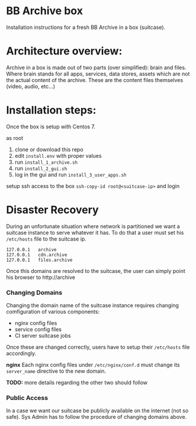 BB Archive box
===

Installation instructions for a fresh BB Archive in a box (suitcase).


Architecture overview:
==

Archive in a box is made out of two parts (over simplified): brain and files.
Where brain stands for all apps, services, data stores, assets which are not the actual content of the archive.
These are the content files themselves (video, audio, etc...)


Installation steps:
==

Once the box is setup with Centos 7.

as root

1. clone or download this repo
2. edit `install.env` with proper values
3. run `install_1_archive.sh`
4. run `install_2_gui.sh`
5. log in the gui and run `install_3_user_apps.sh`


setup ssh access to the box ```ssh-copy-id root@<suitcase-ip>```
and login


Disaster Recovery
==

During an unfortunate situation where network is partitioned we want a suitcase instance to serve whatever it has.
To do that a user must set his `/etc/hosts` file to the suitcase ip.

```
127.0.0.1	archive
127.0.0.1	cdn.archive
127.0.0.1	files.archive
```

Once this domains are resolved to the suitcase, the user can simply point his browser to http://archive


### Changing Domains

Changing the domain name of the suitcase instance requires changing comfiguration of various components:
* nginx config files
* service config files
* CI server suitcase jobs

Once these are changed correctly, users have to setup their `/etc/hosts` file accordingly.

**nginx** Each nginx config files under `/etc/nginx/conf.d` must change its `server_name` directive to the new domain.

**TODO:** more details regarding the other two should follow


### Public Access

In a case we want our suitcase be publicly available on the internet (not so safe). Sys Admin has to follow the procedure of changing domains above.

